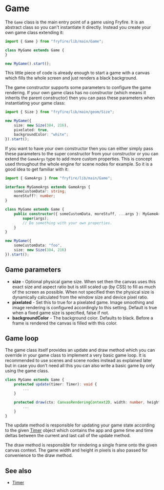 Game
====

The `Game` class is the main entry point of a game using Fryfire. It is an abstract class so you can't instantiate it directly. Instead you create your own game class extending it:

```typescript
import { Game } from "fryfire/lib/main/Game";

class MyGame extends Game {
}

new MyGame().start();
```

This little piece of code is already enough to start a game with a canvas which fills the whole screen and just renders a black background.

The game constructor supports some parameters to configure the game rendering. If your own game class has no constructor (which means it inherits the parent constructor) then you can pass these parameters when instantiating your game class:

```typescript
import { Size } from "fryfire/lib/main/geom/Size";

new MyGame({
    size: new Size(384, 216),
    pixelated: true,
    backgroundColor: "white";
}).start();
```

If you want to have your own constructor then you can either simply pass these parameters to the super constructor from your constructor or you can extend the `GameArgs` type to add more custom properties. This is concept used throughout the whole engine for scene nodes for example. So it is a good idea to get familiar with it:

```typescript
import { GameArgs } from "fryfire/lib/main/Game";

interface MyGameArgs extends GameArgs {
    someCustomData?: string;
    moreStuff?: number;
}

class MyGame extends Game {
    public constructor({ someCustomData, moreStuff, ...args }: MyGameArgs) {
        super(args);
        // Do something with your own properties.
    }
}

new MyGame({
    someCustomData: "foo",
    size: new Size(384, 216)
}).start();
```

Game parameters
---------------

* **size** - Optional physical game size. When set then the canvas uses this exact size and aspect ratio but is still scaled up (by CSS) to fill as much of the screen as possible. When not specified then the physical size is dynamically calculated from the window size and device pixel ratio.
* **pixelated** - Set this to true for a pixelated game. Image smoothing and image rendering is configured accordingly to this setting. Default is true when a fixed game size is specified, false if not.
* **backgroundColor** - The background color. Defaults to black. Before a frame is rendered the canvas is filled with this color.

Game loop
---------

The game class itself provides an update and draw method which you can override in your game class to implement a very basic game loop. It is recommended to use scenes and scene nodes instead as explained later but in case you don't need all this you can also write a basic game by only using the game class.

```typescript
class MyGame extends Game {
    protected update(timer: Timer): void {
        ...
    }

    protected draw(ctx: CanvasRenderingContext2D, width: number, height: number): void {
        ...
    }
}
```

The update method is responsible for updating your game state according to the given [Timer] object which contains the app and game time and time deltas between the current and last call of the update method.

The draw method is responsible for rendering a single frame onto the given canvas context. The game width and height in pixels is also passed for convenience to the draw method.

See also
--------

* [Timer]

[Timer]: ./timer.md
